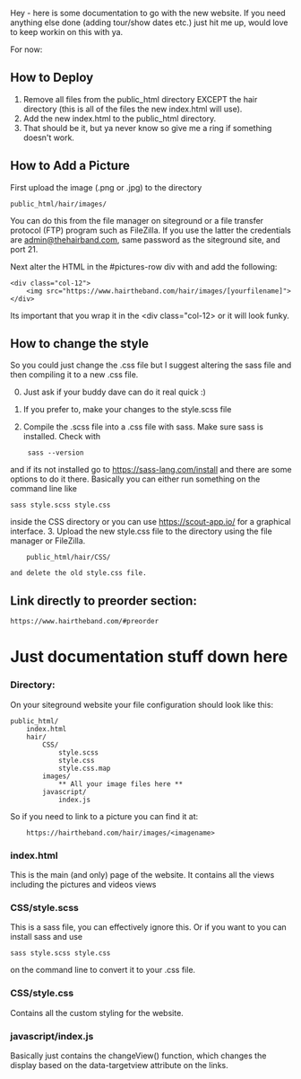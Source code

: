 Hey - here is some documentation to go with the new
website.  If you need anything else done (adding tour/show
dates etc.) just hit me up, would love to keep workin on this
with ya.

For now:

## How to Deploy

1. Remove all files from the public_html directory EXCEPT the hair
directory (this is all of the files the new index.html will use).
2. Add the new index.html to the public_html directory.
3. That should be it, but ya never know so give me a 
ring if something doesn't work.

## How to Add a Picture


First upload the image (.png or .jpg) to the directory

    public_html/hair/images/
    
You can do this from the file manager on siteground or a
file transfer protocol (FTP) program such as FileZilla.  If you use 
the latter the credentials are admin@thehairband.com, same
password as the siteground site, and port 21.

Next alter the HTML in the #pictures-row div with and add the following:

    <div class="col-12">
        <img src="https://www.hairtheband.com/hair/images/[yourfilename]">
    </div>
    
Its important that you wrap it in the <div class="col-12> or it will look funky.
        
## How to change the style

So you could just change the .css file but I suggest altering the
sass file and then compiling it to a new .css file.  

0. Just ask if your buddy dave can do it real quick :)
1. If you prefer to, make your changes to the style.scss file
2. Compile the .scss file into a .css file with sass.  Make sure 
sass is installed.  Check with
    
        sass --version
    
and if its not installed go to https://sass-lang.com/install and there are some
options to do it there.  Basically you can either run something on 
the command line like

    sass style.scss style.css

inside the CSS directory or you can use https://scout-app.io/ 
for a graphical interface.
3. Upload the new style.css file to the directory using the file manager
or FileZilla.

        public_html/hair/CSS/
    
    and delete the old style.css file.
    
## Link directly to preorder section:

    https://www.hairtheband.com/#preorder
        
# Just documentation stuff down here
### Directory:

On your siteground website your file configuration should look
like this:

    public_html/
        index.html
        hair/
            CSS/
                style.scss
                style.css
                style.css.map
            images/
                ** All your image files here **
            javascript/
                index.js
    
So if you need to link to a picture you can find it at:
    
        https://hairtheband.com/hair/images/<imagename>
        
### index.html

This is the main (and only) page of the website.  It contains all the views
including the pictures and videos views


### CSS/style.scss

This is a sass file, you can effectively ignore this.  Or
if you want to you can install sass and use

    sass style.scss style.css
    
on the command line to convert it to your .css file.

### CSS/style.css

Contains all the custom styling for the website.


### javascript/index.js

Basically just contains the changeView() function, which
changes the display based on the data-targetview attribute
on the links.